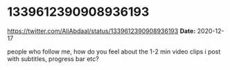 # 1339612390908936193
https://twitter.com/AliAbdaal/status/1339612390908936193
**Date:** 2020-12-17

people who follow me, how do you feel about the 1-2 min video clips i post with subtitles, progress bar etc?
